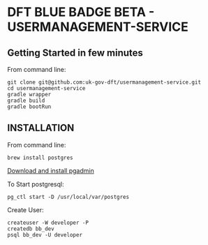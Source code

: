 # DFT BLUE BADGE BETA - USERMANAGEMENT-SERVICE

## Getting Started in few minutes
From command line:
```
git clone git@github.com:uk-gov-dft/usermanagement-service.git
cd usermanagement-service
gradle wrapper
gradle build
gradle bootRun
```

## INSTALLATION
From command line:
```
brew install postgres
```
[Download and install pgadmin](https://www.pgadmin.org/download/pgadmin-4-macos/)

To Start postgresql:
```
pg_ctl start -D /usr/local/var/postgres
```

Create User:
```
createuser -W developer -P
createdb bb_dev
psql bb_dev -U developer
```
